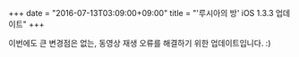 +++
date = "2016-07-13T03:09:00+09:00"
title = "'루시아의 방' iOS 1.3.3 업데이트"
+++

이번에도 큰 변경점은 없는, 동영상 재생 오류를 해결하기 위한 업데이트입니다. :)
